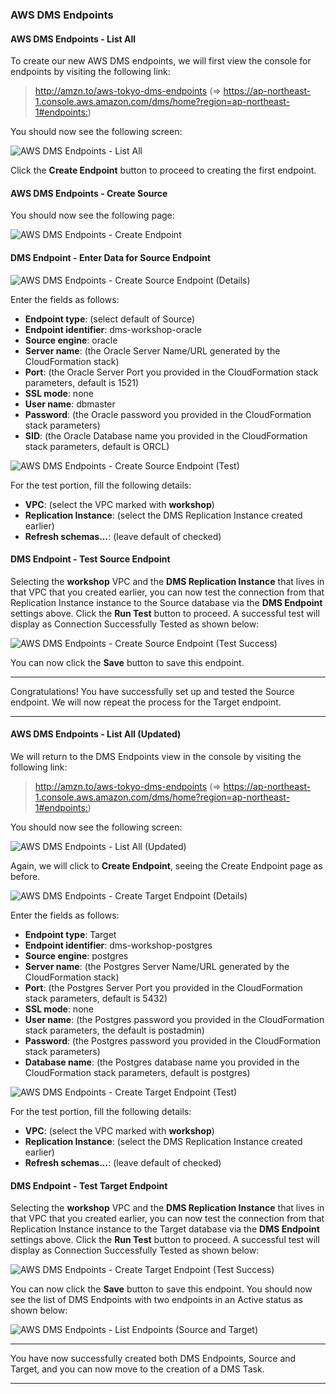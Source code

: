 ### AWS DMS Endpoints

#### AWS DMS Endpoints - List All

To create our new AWS DMS endpoints, we will first view the console for endpoints by visiting the following link:

> <http://amzn.to/aws-tokyo-dms-endpoints> (=> <https://ap-northeast-1.console.aws.amazon.com/dms/home?region=ap-northeast-1#endpoints:>)

You should now see the following screen:

![AWS DMS Endpoints - List All](images/step/aws_dms_endpoints/list-endpoints.png)

Click the **Create Endpoint** button to proceed to creating the first endpoint.

#### AWS DMS Endpoints - Create Source

You should now see the following page:

![AWS DMS Endpoints - Create Endpoint](images/step/aws_dms_endpoints/create-endpoint.png)

#### DMS Endpoint - Enter Data for Source Endpoint

![AWS DMS Endpoints - Create Source Endpoint (Details)](images/step/aws_dms_endpoints/create-source-endpoint-1.png)

Enter the fields as follows:

- **Endpoint type**: (select default of Source)
- **Endpoint identifier**: dms-workshop-oracle
- **Source engine**: oracle
- **Server name**: (the Oracle Server Name/URL generated by the CloudFormation stack)
- **Port**: (the Oracle Server Port you provided in the CloudFormation stack parameters, default is 1521)
- **SSL mode**: none
- **User name**: dbmaster
- **Password**: (the Oracle password you provided in the CloudFormation stack parameters)
- **SID**: (the Oracle Database name you provided in the CloudFormation stack parameters, default is ORCL)

![AWS DMS Endpoints - Create Source Endpoint (Test)](images/step/aws_dms_endpoints/create-source-endpoint-2.png)

For the test portion, fill the following details:

- **VPC**: (select the VPC marked with **workshop**)
- **Replication Instance**: (select the DMS Replication Instance created earlier)
- **Refresh schemas...**: (leave default of checked)

#### DMS Endpoint - Test Source Endpoint

Selecting the **workshop** VPC and the **DMS Replication Instance** that lives in that VPC that you created earlier, you can now test the connection from that Replication Instance instance to the Source database via the **DMS Endpoint** settings above. Click the **Run Test** button to proceed. A successful test will display as Connection Successfully Tested as shown below:

![AWS DMS Endpoints - Create Source Endpoint (Test Success)](images/step/aws_dms_endpoints/create-source-endpoint-3.png)

You can now click the **Save** button to save this endpoint.

---

Congratulations! You have successfully set up and tested the Source endpoint. We will now repeat the process for the Target endpoint.

---

#### AWS DMS Endpoints - List All (Updated)

We will return to the DMS Endpoints view in the console by visiting the following link:

> <http://amzn.to/aws-tokyo-dms-endpoints> (=> <https://ap-northeast-1.console.aws.amazon.com/dms/home?region=ap-northeast-1#endpoints:>)

You should now see the following screen:

![AWS DMS Endpoints - List All (Updated)](images/step/aws_dms_endpoints/list-endpoints-updated.png)

Again, we will click to **Create Endpoint**, seeing the Create Endpoint page as before.

![AWS DMS Endpoints - Create Target Endpoint (Details)](images/step/aws_dms_endpoints/create-target-endpoint-1.png)

Enter the fields as follows:

- **Endpoint type**: Target
- **Endpoint identifier**: dms-workshop-postgres
- **Source engine**: postgres
- **Server name**: (the Postgres Server Name/URL generated by the CloudFormation stack)
- **Port**: (the Postgres Server Port you provided in the CloudFormation stack parameters, default is 5432)
- **SSL mode**: none
- **User name**: (the Postgres password you provided in the CloudFormation stack parameters, the default is postadmin)
- **Password**: (the Postgres password you provided in the CloudFormation stack parameters)
- **Database name**: (the Postgres database name you provided in the CloudFormation stack parameters, default is postgres)

![AWS DMS Endpoints - Create Target Endpoint (Test)](images/step/aws_dms_endpoints/create-target-endpoint-2.png)

For the test portion, fill the following details:

- **VPC**: (select the VPC marked with **workshop**)
- **Replication Instance**: (select the DMS Replication Instance created earlier)
- **Refresh schemas...**: (leave default of checked)

#### DMS Endpoint - Test Target Endpoint

Selecting the **workshop** VPC and the **DMS Replication Instance** that lives in that VPC that you created earlier, you can now test the connection from that Replication Instance instance to the Target database via the **DMS Endpoint** settings above. Click the **Run Test** button to proceed. A successful test will display as Connection Successfully Tested as shown below:

![AWS DMS Endpoints - Create Target Endpoint (Test Success)](images/step/aws_dms_endpoints/create-target-endpoint-3.png)

You can now click the **Save** button to save this endpoint. You should now see the list of DMS Endpoints with two endpoints in an Active status as shown below:

![AWS DMS Endpoints - List Endpoints (Source and Target)](images/step/aws_dms_endpoints/create-target-endpoint-4.png)

---

You have now successfully created both DMS Endpoints, Source and Target, and you can now move to the creation of a DMS Task.

---